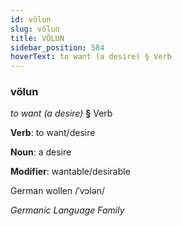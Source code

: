 ```yaml
---
id: völun
slug: völun
title: VÖLUN
sidebar_position: 584
hoverText: to want (a desire) § Verb
---
```


### völun

*to want (a desire)* **§** Verb

**Verb**: to want/desire

**Noun**: a desire

**Modifier**: wantable/desirable

German wollen /ˈvɔlən/

*Germanic Language Family*